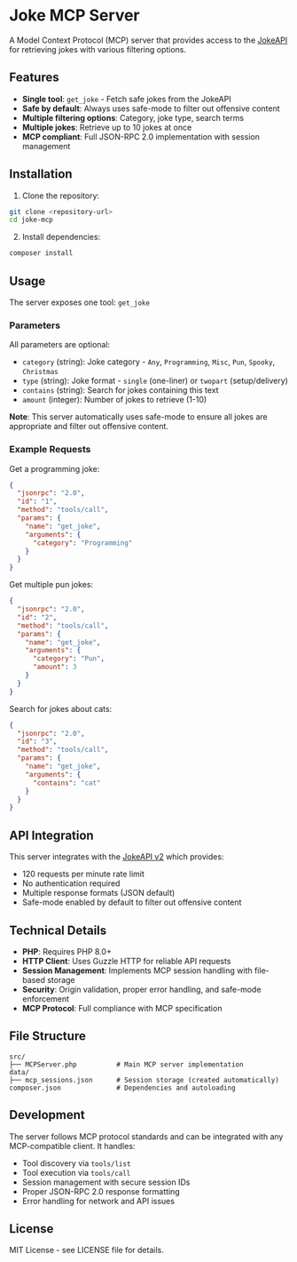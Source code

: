 # Joke MCP Server

A Model Context Protocol (MCP) server that provides access to the [JokeAPI](https://sv443.net/jokeapi/v2/) for retrieving jokes with various filtering options.

## Features

- **Single tool**: `get_joke` - Fetch safe jokes from the JokeAPI
- **Safe by default**: Always uses safe-mode to filter out offensive content
- **Multiple filtering options**: Category, joke type, search terms
- **Multiple jokes**: Retrieve up to 10 jokes at once
- **MCP compliant**: Full JSON-RPC 2.0 implementation with session management

## Installation

1. Clone the repository:
```bash
git clone <repository-url>
cd joke-mcp
```

2. Install dependencies:
```bash
composer install
```

## Usage

The server exposes one tool: `get_joke`

### Parameters

All parameters are optional:

- `category` (string): Joke category - `Any`, `Programming`, `Misc`, `Pun`, `Spooky`, `Christmas`
- `type` (string): Joke format - `single` (one-liner) or `twopart` (setup/delivery)
- `contains` (string): Search for jokes containing this text
- `amount` (integer): Number of jokes to retrieve (1-10)

**Note**: This server automatically uses safe-mode to ensure all jokes are appropriate and filter out offensive content.

### Example Requests

Get a programming joke:
```json
{
  "jsonrpc": "2.0",
  "id": "1",
  "method": "tools/call",
  "params": {
    "name": "get_joke",
    "arguments": {
      "category": "Programming"
    }
  }
}
```

Get multiple pun jokes:
```json
{
  "jsonrpc": "2.0",
  "id": "2",
  "method": "tools/call",
  "params": {
    "name": "get_joke",
    "arguments": {
      "category": "Pun",
      "amount": 3
    }
  }
}
```

Search for jokes about cats:
```json
{
  "jsonrpc": "2.0",
  "id": "3",
  "method": "tools/call",
  "params": {
    "name": "get_joke",
    "arguments": {
      "contains": "cat"
    }
  }
}
```

## API Integration

This server integrates with the [JokeAPI v2](https://sv443.net/jokeapi/v2/) which provides:
- 120 requests per minute rate limit
- No authentication required
- Multiple response formats (JSON default)
- Safe-mode enabled by default to filter out offensive content

## Technical Details

- **PHP**: Requires PHP 8.0+
- **HTTP Client**: Uses Guzzle HTTP for reliable API requests
- **Session Management**: Implements MCP session handling with file-based storage
- **Security**: Origin validation, proper error handling, and safe-mode enforcement
- **MCP Protocol**: Full compliance with MCP specification

## File Structure

```
src/
├── MCPServer.php          # Main MCP server implementation
data/
├── mcp_sessions.json      # Session storage (created automatically)
composer.json              # Dependencies and autoloading
```

## Development

The server follows MCP protocol standards and can be integrated with any MCP-compatible client. It handles:

- Tool discovery via `tools/list`
- Tool execution via `tools/call` 
- Session management with secure session IDs
- Proper JSON-RPC 2.0 response formatting
- Error handling for network and API issues

## License

MIT License - see LICENSE file for details.
